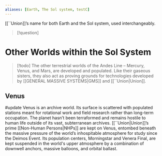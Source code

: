 ```yaml
---
aliases: [Earth, The Sol system, testC]
---
```


[[``Union]]’s name for both Earth and the Sol
system, used interchangeably.

>[!question]

# Other Worlds within the Sol System
>[!todo]
The other terrestrial worlds of the Andes Line – Mercury, Venus, and Mars, are developed and populated. Like their gaseous sisters, they also act as proving grounds for technologies developed by [[GENERAL MASSIVE SYSTEMS|GMS]] and [[``Union|Union]].


## Venus
#update
Venus is an archive world. Its surface is scattered with populated stations meant for rotational work and field research rather than long-term occupation. The planet hasn’t been terraformed and remains hostile to human life outside of its vast, subterranean archives. [[``Union|Union]]’s prime [[Non-Human Persons|NHPs]] are kept on Venus, entombed beneath the massive pressure of the world’s inhospitable atmosphere for study since the Deimos Event. Its population centers, Morningstar and Venera Final, are kept suspended in the world's upper atmosphere by a combination of downwell anchors, massive balloons, and orbital ballast.